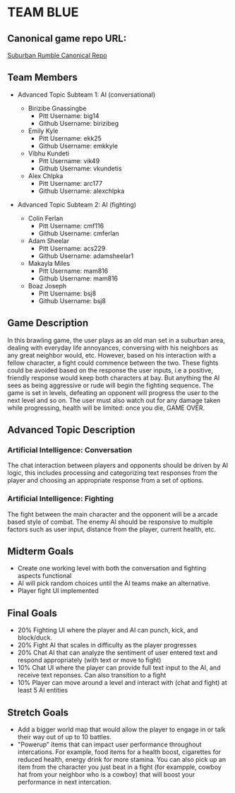# TEAM BLUE

## Canonical game repo URL:

[Suburban Rumble Canonical Repo](https://github.com/birizibeg/Suburban-Rumble)

## Team Members
* Advanced Topic Subteam 1: AI (conversational)
	
	* Birizibe Gnassingbe
		* Pitt Username: big14
		* Github Username: birizibeg
	* Emily Kyle
		* Pitt Username: ekk25
		* Github Username: emkkyle
	* Vibhu Kundeti
		* Pitt Username: vik49
		* Github Username: vkundetis
	* Alex Chlpka
		* Pitt Username: arc177
		* Github Username: alexchlpka

* Advanced Topic Subteam 2: AI (fighting)

	* Colin Ferlan
		* Pitt Username: cmf116
		* Github Username: cmferlan
	* Adam Sheelar
		* Pitt Username: acs229
		* Github Username: adamsheelar1
	* Makayla Miles
		* Pitt Username: mam816
		* Github Username: mam816
	* Boaz Joseph
		* Pitt Username: bsj8
		* Github Username: bsj8

## Game Description

In this brawling game, the user plays as an old man set in a suburban area, dealing with everyday life annoyances, conversing with his neighbors as any great neighbor would, etc. However, based on his interaction with a fellow character, a fight could commence between the two. These fights could be avoided based on the response the user inputs, i.e a positive, friendly response would keep both characters at bay. But anything the AI sees as being aggressive or rude will begin the fighting sequence. The game is set in levels, defeating an opponent will progress the user to the next level and so on. The user must also watch out for any damage taken while progressing, health will be limited: once you die, GAME OVER.

## Advanced Topic Description

### Artificial Intelligence: Conversation

The chat interaction between players and opponents should be driven by AI logic, this includes processing and categorizing text responses from the player and choosing an appropriate response from a set of options.
    
### Artificial Intelligence: Fighting

The fight between the main character and the opponent will be a arcade based style of combat. The enemy AI should be responsive to multiple factors such as user input, distance from the player, current health, etc.

## Midterm Goals

* Create one working level with both the conversation and fighting aspects functional
* AI will pick random choices until the AI teams make an alternative.
* Player fight UI implemented

## Final Goals
* 20% Fighting UI where the player and AI can punch, kick, and block/duck. 
* 20% Fight AI that scales in difficulty as the player progresses
* 20% Chat AI that can analyze the sentiment of user entered text and respond appropriately (with text or move to fight)
* 10% Chat UI where the player can provide full text input to the AI, and receive text reponses. Can also transition to a fight
* 10% Player can move around a level and interact with (chat and fight) at least 5 AI entities

## Stretch Goals

* Add a bigger world map that would allow the player to engage in or talk their way out of up to 10 battles.
* "Powerup" items that can impact user performance throughout intercations. For example, food items for a health boost, cigarettes for reduced health, energy drink for more stamina. You can also pick up an item from the character you just beat in a fight (for exampple, cowboy hat from your neighbor who is a cowboy) that will boost your performance in next intercation. 
